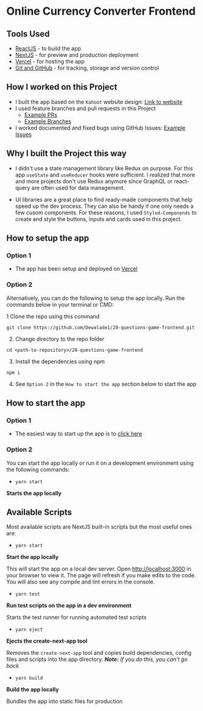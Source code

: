 # Online Currency Converter Frontend

## Tools Used

- [ReactJS](https://reactjs.org) - to build the app
- [NextJS](https://nextjs.org) - for preview and production deployment
- [Vercel](https://vercel.com) - for hosting the app
- [Git and GitHub](https://git-scm.com) - for tracking, storage and version control

## How I worked on this Project

* I built the app based on the `Kahoot` website design: [Link to website](https://kahoot.it/)
* I used feature branches and pull requests in this Project
    * [Example PRs](https://github.com/Dewalade1/20-questions-game-frontend/pulls?q=is%3Apr+is%3Aclosed)
    * [Example Branches](https://github.com/Dewalade1/20-questions-game-frontend/branches)
* I worked documented and fixed bugs using GitHub Issues: [Example Issues](https://github.com/Dewalade1/20-questions-game-frontend/issues)

## Why I built the Project this way

* I didn't use a state management library like Redux on purpose. For this app `useState` and `useReducer` hooks were sufficient. I realized that more and more projects don't use Redux anymore since GraphQL or react-query are often used for data management.

* UI libraries are a great place to find ready-made components that help speed up the dev process. They can also be handy if one only needs a few cusom components. For these reasons, I used `Styled-Componends` to create and style the buttons, inputs and cards used in this project.

## How to setup the app

### Option 1

- The app has been setup and deployed on [Vercel](https://vercel.com)

### Option 2

Alternatively, you can do the following to setup the app locally. Run the commands below in your terminal or CMD:

1 Clone the repo using this command

```
git clone https://github.com/Dewalade1/20-questions-game-frontend.git
```

2. Change directory to the repo folder

```
cd <path-to-repository>/20-questions-game-frontend
```

3. Install the dependencies using npm

```
npm i
```

4. See `Option 2` in the `How to start the app` section below to start the app

## How to start the app

### Option 1

- The easiest way to start up the app is to [click here](http://20-questions-game-frontend.vercel.app/)

### Option 2

You can start the app locally or run it on a development environment using the following commands:

- `yarn start`

**Starts the app locally**

## Available Scripts

Most available scripts are NextJS built-in scripts but the most useful ones are:

- `yarn start`

**Start the app locally**

This will start the app on a local dev server.
Open [http://localhost:3000](http://localhost:3000) in your browser to view it.
The page will refresh if you make edits to the code.
You will also see any compile and lint errors in the console.

- `yarn test`

**Run test scripts on the app in a dev environment**

Starts the test runner for running automated test scripts

- `yarn eject`

**Ejects the create-next-app tool**

Removes the `create-next-app` tool and copies build dependencies, config files and scripts into the app directory.
***Note:*** *If you do this, you can't go back*

- `yarn build`

**Build the app locally**

Bundles the app into static files for production
